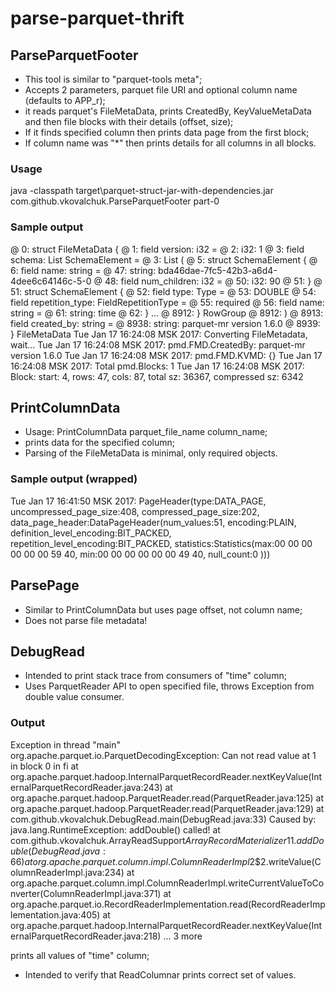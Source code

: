 # parse-parquet-thrift

## ParseParquetFooter

* This tool is similar to "parquet-tools meta";
* Accepts 2 parameters, parquet file URI and optional column name (defaults to APP_r);
* it reads parquet's FileMetaData, prints CreatedBy, KeyValueMetaData and then file blocks with their details (offset, size);
* If it finds specified column then prints data page from the first block;
* If column name was "\*" then prints details for all columns in all blocks.

### Usage
java -classpath target\parquet-struct-jar-with-dependencies.jar com.github.vkovalchuk.ParseParquetFooter part-0

### Sample output

@        0: struct FileMetaData {
@        1:   field version: i32 =
@        2:     i32: 1
@        3:   field schema: List SchemaElement =
@        3:     List (
@        5:       struct SchemaElement {
@        6:         field name: string =
@       47:           string: bda46dae-7fc5-42b3-a6d4-4dee6c64146c-5-0
@       48:         field num_children: i32 =
@       50:           i32: 90
@       51:       }
@       51:       struct SchemaElement {
@       52:         field type: Type =
@       53:             DOUBLE
@       54:         field repetition_type: FieldRepetitionType =
@       55:             required
@       56:         field name: string =
@       61:           string: time
@       62:       }
...
@     8912:       } RowGroup
@     8912:     )
@     8913:   field created_by: string =
@     8938:     string: parquet-mr version 1.6.0
@     8939: } FileMetaData
Tue Jan 17 16:24:08 MSK 2017: Converting FileMetadata, wait...
Tue Jan 17 16:24:08 MSK 2017:   pmd.FMD.CreatedBy: parquet-mr version 1.6.0
Tue Jan 17 16:24:08 MSK 2017:   pmd.FMD.KVMD: {}
Tue Jan 17 16:24:08 MSK 2017:   Total pmd.Blocks: 1
Tue Jan 17 16:24:08 MSK 2017: Block: start: 4, rows: 47, cols: 87, total sz: 36367, compressed sz: 6342

## PrintColumnData
* Usage: PrintColumnData parquet_file_name column_name;
* prints data for the specified column;
* Parsing of the FileMetaData is minimal, only required objects.

### Sample output (wrapped)
Tue Jan 17 16:41:50 MSK 2017: PageHeader(type:DATA_PAGE,
 uncompressed_page_size:408,
 compressed_page_size:202,
 data_page_header:DataPageHeader(num_values:51,
	 encoding:PLAIN,
	 definition_level_encoding:BIT_PACKED,
	 repetition_level_encoding:BIT_PACKED,
	 statistics:Statistics(max:00 00 00 00 00 00 59 40, min:00 00 00 00 00 00 49 40,
	 null_count:0
)))

## ParsePage
* Similar to PrintColumnData but uses page offset, not column name;
* Does not parse file metadata!

## DebugRead
* Intended to print stack trace from consumers of "time" column;
* Uses ParquetReader API to open specified file, throws Exception from double value consumer.

### Output
Exception in thread "main" org.apache.parquet.io.ParquetDecodingException: Can not read value at 1 in block 0 in fi
        at org.apache.parquet.hadoop.InternalParquetRecordReader.nextKeyValue(InternalParquetRecordReader.java:243)
        at org.apache.parquet.hadoop.ParquetReader.read(ParquetReader.java:125)
        at org.apache.parquet.hadoop.ParquetReader.read(ParquetReader.java:129)
        at com.github.vkovalchuk.DebugRead.main(DebugRead.java:33)
Caused by: java.lang.RuntimeException: addDouble() called!
        at com.github.vkovalchuk.ArrayReadSupport$ArrayRecordMaterializer$1$1.addDouble(DebugRead.java:66)
        at org.apache.parquet.column.impl.ColumnReaderImpl$2$2.writeValue(ColumnReaderImpl.java:234)
        at org.apache.parquet.column.impl.ColumnReaderImpl.writeCurrentValueToConverter(ColumnReaderImpl.java:371)
        at org.apache.parquet.io.RecordReaderImplementation.read(RecordReaderImplementation.java:405)
        at org.apache.parquet.hadoop.InternalParquetRecordReader.nextKeyValue(InternalParquetRecordReader.java:218)
        ... 3 more

prints all values of "time" column;
* Intended to verify that ReadColumnar prints correct set of values.
